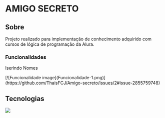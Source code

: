 <h1>AMIGO SECRETO</h1>

<h2> Sobre</h2>
<p>Projeto realizado para implementação de conhecimento adquirido com cursos de lógica de programação da Alura.</p>
<h3>Funcionalidades</h3>
<p>Iserindo Nomes</p>
[![Funcionalidade image](Funcionalidade-1.png)](https://github.com/ThaisFCJ/Amigo-secreto/issues/2#issue-2855759748)

## Tecnologias
<div>
  <img src="https://img.shields.io/badge/JavaScript-F7DF1E?style=for-the-badge&logo=javascript&logoColor=black">
</div>


